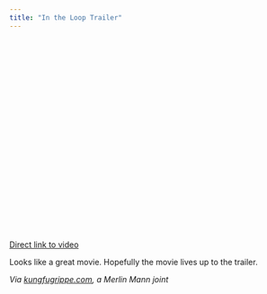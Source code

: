 ```yaml
---
title: "In the Loop Trailer"
---
```

<p><object width="425" height="344"><param name="movie" value="http://www.youtube.com/v/d-5v6ZMY4W8&rel=0&color1=0xb1b1b1&color2=0xcfcfcf&feature=player_embedded&fs=1"></param><param name="allowFullScreen" value="true"></param><param name="allowScriptAccess" value="always"></param><embed src="http://www.youtube.com/v/d-5v6ZMY4W8&rel=0&color1=0xb1b1b1&color2=0xcfcfcf&feature=player_embedded&fs=1" type="application/x-shockwave-flash" allowfullscreen="true" allowScriptAccess="always" width="425" height="344"></embed></object></p>
<p><a href="http://www.youtube.com/watch?v=d-5v6ZMY4W8&feature=player_embedded">Direct link to video</a></p>
<p>Looks like a great movie.  Hopefully the movie lives up to the trailer.</p>
<p><em>Via <a href="http://www.kungfugrippe.com/post/182919745">kungfugrippe.com</a>, a Merlin Mann joint</em></p>
